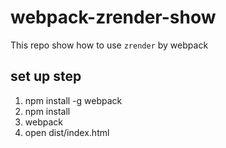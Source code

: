 # webpack-zrender-show

This repo show how to use `zrender` by webpack

## set up step

1. npm install -g webpack
2. npm install
3. webpack
4. open dist/index.html

